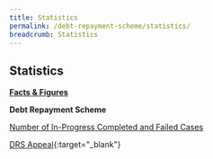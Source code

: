 ```yaml
---
title: Statistics
permalink: /debt-repayment-scheme/statistics/
breadcrumb: Statistics
---
```

[](/files/NumberofInProgressCompletedandFailedCasesforDRS(Apr22).pdf)Statistics
---

<u><b>Facts & Figures</b></u>

**Debt Repayment Scheme**

[Number of In-Progress Completed and Failed Cases](/files/NumberofInProgressCompletedandFailedCasesforDRS(Apr22).pdf)[](/files/NumberofInProgressCompletedandFailedCasesforDRS(Apr22).pdf)

[DRS Appeal](/files/DRSAppeal.pdf/){:target="_blank"}